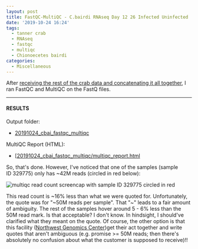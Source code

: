 ```yaml
---
layout: post
title: FastQC-MultiQC - C.bairdi RNAseq Day 12 26 Infected Uninfected
date: '2019-10-24 16:24'
tags:
  - tanner crab
  - RNAseq
  - fastqc
  - multiqc
  - Chionoecetes bairdi
categories:
  - Miscellaneous
---
```

After [receiving the rest of the crab data and concatenating it all together](https://robertslab.github.io/sams-notebook/2019/10/24/Data-Received-C.bairdi-RNAseq-Day9-12-26-Infected-Uninfected.html), I ran FastQC and MultiQC on the FastQ files.



---

#### RESULTS

Output folder:

- [20191024_cbai_fastqc_multiqc](https://gannet.fish.washington.edu/Atumefaciens/20191024_cbai_fastqc_multiqc)

MultiQC Report (HTML):

- [[20191024_cbai_fastqc_multiqc/multiqc_report.html](https://gannet.fish.washington.edu/Atumefaciens/20191024_cbai_fastqc_multiqc/multiqc_report.html)

So, that's done. However, I've noticed that one of the samples (sample ID 329775) only has ~42M reads (circled in red below):

![multiqc read count screencap with sample ID 329775 circled in red](https://github.com/RobertsLab/sams-notebook/blob/master/images/screencaps/20191024_cbai_fastqc_multiqc_read-counts.png?raw=true)

This read count is ~16% less than what we were quoted for. Unfortunately, the quote was for "~50M reads per sample". That "~" leads to a fair amount of ambiguity. The rest of the samples hover around 5 - 6% less than the 50M read mark. Is that acceptable? I don't know. In hindsight, I should've clarified what they meant on the quote. Of course, the other option is that this facility ([Northwest Genomics Center](https://nwgc.gs.washington.edu/))get their act together and write quotes that aren't ambiguous (e.g. promise >= 50M reads; then there's absolutely no confusion about what the customer is supposed to receive)!!
